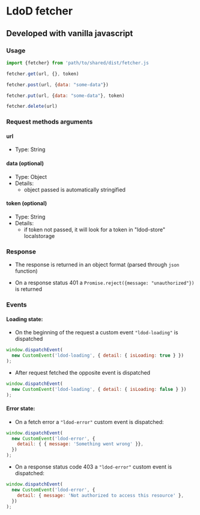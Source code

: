 # LdoD fetcher

## Developed with vanilla javascript

### Usage

```js
import {fetcher} from 'path/to/shared/dist/fetcher.js

fetcher.get(url, {}, token)

fetcher.post(url, {data: "some-data"})

fetcher.put(url, {data: "some-data"}, token)

fetcher.delete(url)
```

### Request methods arguments

#### url

- Type: String

#### data (optional)

- Type: Object
- Details:
  - object passed is automatically stringified

#### token (optional)

- Type: String
- Details:
  - if token not passed, it will look for a token in "ldod-store" localstorage

### Response

- The response is returned in an object format (parsed through `json` function)

- On a response status 401 a `Promise.reject({message: "unauthorized"})` is returned

### Events

#### Loading state:

- On the beginning of the request a custom event `"ldod-loading"` is dispatched

```js
window.dispatchEvent(
  new CustomEvent('ldod-loading', { detail: { isLoading: true } })
);
```

- After request fetched the opposite event is dispatched

```js
window.dispatchEvent(
  new CustomEvent('ldod-loading', { detail: { isLoading: false } })
);
```

#### Error state:

- On a fetch error a `"ldod-error"` custom event is dispatched:

```js
window.dispatchEvent(
  new CustomEvent('ldod-error', {
    detail: { { message: 'Something went wrong' }},
  })
);
```

- On a response status code 403 a `"ldod-error"` custom event is dispatched:

```js
window.dispatchEvent(
  new CustomEvent('ldod-error', {
    detail: { message: 'Not authorized to access this resource' },
  })
);
```
